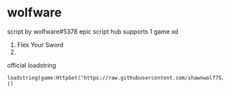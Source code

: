 # wolfware
script by wolfware#5378
epic script hub supports 1 game xd

1. Flex Your Sword
2. 

official loadstring
```
loadstring(game:HttpGet("https://raw.githubusercontent.com/shawnwolf75/wolfware/main/loader"))()
```
